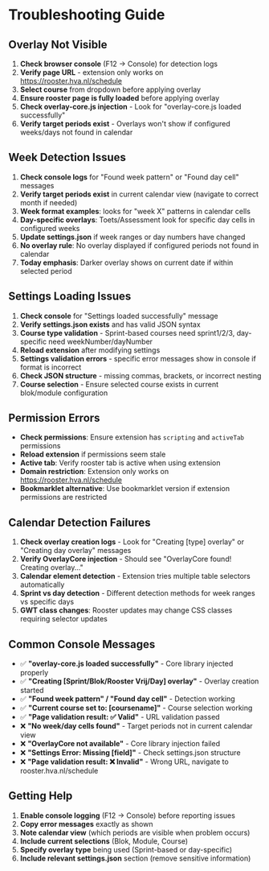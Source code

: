 # Troubleshooting Guide

## Overlay Not Visible

1. **Check browser console** (F12 → Console) for detection logs
2. **Verify page URL** - extension only works on https://rooster.hva.nl/schedule
3. **Select course** from dropdown before applying overlay
4. **Ensure rooster page is fully loaded** before applying overlay  
5. **Check overlay-core.js injection** - Look for "overlay-core.js loaded successfully"
6. **Verify target periods exist** - Overlays won't show if configured weeks/days not found in calendar

## Week Detection Issues  

1. **Check console logs** for "Found week pattern" or "Found day cell" messages
2. **Verify target periods exist** in current calendar view (navigate to correct month if needed)
3. **Week format examples**: looks for "week X" patterns in calendar cells
4. **Day-specific overlays**: Toets/Assessment look for specific day cells in configured weeks
5. **Update settings.json** if week ranges or day numbers have changed
6. **No overlay rule**: No overlay displayed if configured periods not found in calendar
7. **Today emphasis**: Darker overlay shows on current date if within selected period

## Settings Loading Issues

1. **Check console** for "Settings loaded successfully" message
2. **Verify settings.json exists** and has valid JSON syntax
3. **Course type validation** - Sprint-based courses need sprint1/2/3, day-specific need weekNumber/dayNumber
4. **Reload extension** after modifying settings
5. **Settings validation errors** - specific error messages show in console if format is incorrect
6. **Check JSON structure** - missing commas, brackets, or incorrect nesting
7. **Course selection** - Ensure selected course exists in current blok/module configuration

## Permission Errors

- **Check permissions**: Ensure extension has `scripting` and `activeTab` permissions
- **Reload extension** if permissions seem stale  
- **Active tab**: Verify rooster tab is active when using extension
- **Domain restriction**: Extension only works on https://rooster.hva.nl/schedule
- **Bookmarklet alternative**: Use bookmarklet version if extension permissions are restricted

## Calendar Detection Failures

1. **Check overlay creation logs** - Look for "Creating [type] overlay" or "Creating day overlay" messages
2. **Verify OverlayCore injection** - Should see "OverlayCore found! Creating overlay..."
3. **Calendar element detection** - Extension tries multiple table selectors automatically  
4. **Sprint vs day detection** - Different detection methods for week ranges vs specific days
5. **GWT class changes**: Rooster updates may change CSS classes requiring selector updates

## Common Console Messages

- ✅ **"overlay-core.js loaded successfully"** - Core library injected properly
- ✅ **"Creating [Sprint/Blok/Rooster Vrij/Day] overlay"** - Overlay creation started
- ✅ **"Found week pattern" / "Found day cell"** - Detection working
- ✅ **"Current course set to: [coursename]"** - Course selection working
- ✅ **"Page validation result: ✅ Valid"** - URL validation passed
- ❌ **"No week/day cells found"** - Target periods not in current calendar view
- ❌ **"OverlayCore not available"** - Core library injection failed
- ❌ **"Settings Error: Missing [field]"** - Check settings.json structure
- ❌ **"Page validation result: ❌ Invalid"** - Wrong URL, navigate to rooster.hva.nl/schedule

## Getting Help

1. **Enable console logging** (F12 → Console) before reporting issues
2. **Copy error messages** exactly as shown
3. **Note calendar view** (which periods are visible when problem occurs)
4. **Include current selections** (Blok, Module, Course)
5. **Specify overlay type** being used (Sprint-based or day-specific)
6. **Include relevant settings.json** section (remove sensitive information)
